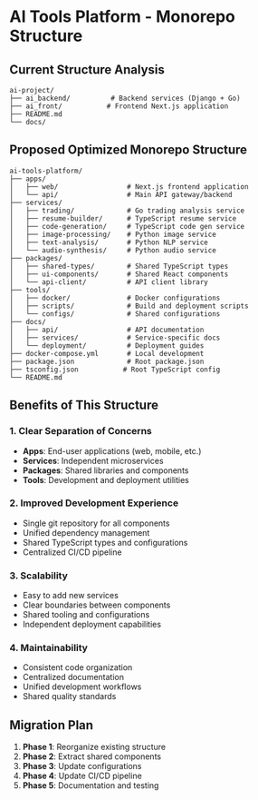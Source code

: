 # AI Tools Platform - Monorepo Structure

## Current Structure Analysis
```
ai-project/
├── ai_backend/          # Backend services (Django + Go)
├── ai_front/           # Frontend Next.js application
├── README.md
└── docs/
```

## Proposed Optimized Monorepo Structure
```
ai-tools-platform/
├── apps/
│   ├── web/                 # Next.js frontend application
│   └── api/                 # Main API gateway/backend
├── services/
│   ├── trading/             # Go trading analysis service
│   ├── resume-builder/      # TypeScript resume service
│   ├── code-generation/     # TypeScript code gen service
│   ├── image-processing/    # Python image service
│   ├── text-analysis/       # Python NLP service
│   └── audio-synthesis/     # Python audio service
├── packages/
│   ├── shared-types/        # Shared TypeScript types
│   ├── ui-components/       # Shared React components
│   └── api-client/          # API client library
├── tools/
│   ├── docker/              # Docker configurations
│   ├── scripts/             # Build and deployment scripts
│   └── configs/             # Shared configurations
├── docs/
│   ├── api/                 # API documentation
│   ├── services/            # Service-specific docs
│   └── deployment/          # Deployment guides
├── docker-compose.yml       # Local development
├── package.json             # Root package.json
├── tsconfig.json           # Root TypeScript config
└── README.md
```

## Benefits of This Structure

### 1. Clear Separation of Concerns
- **Apps**: End-user applications (web, mobile, etc.)
- **Services**: Independent microservices
- **Packages**: Shared libraries and components
- **Tools**: Development and deployment utilities

### 2. Improved Development Experience
- Single git repository for all components
- Unified dependency management
- Shared TypeScript types and configurations
- Centralized CI/CD pipeline

### 3. Scalability
- Easy to add new services
- Clear boundaries between components
- Shared tooling and configurations
- Independent deployment capabilities

### 4. Maintainability
- Consistent code organization
- Centralized documentation
- Unified development workflows
- Shared quality standards

## Migration Plan

1. **Phase 1**: Reorganize existing structure
2. **Phase 2**: Extract shared components
3. **Phase 3**: Update configurations
4. **Phase 4**: Update CI/CD pipeline
5. **Phase 5**: Documentation and testing